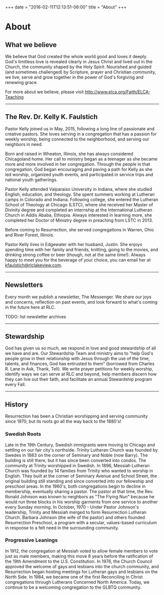 +++
date = "2016-02-11T12:13:51-06:00"
title = "About"
+++

# About 

## What we believe
We believe that God created the whole world good and loves it deeply.  God's limitless love is revealed clearly in Jesus Christ and lived out in the Church, the community shaped by the Holy Spirit.  Nourished and guided (and sometimes challenged) by Scripture, prayer and Christian community, we live, serve and grow together in the power of God's forgiving and renewing grace.

For more about we believe, please visit http://www.elca.org/Faith/ELCA-Teaching

---

## The Rev. Dr. Kelly K. Faulstich
Pastor Kelly joined us in May, 2015, following a long line of passionate and creative pastors. She loves serving in a congregation that has a passion for weekly worship, being connected to the neighborhood, and serving our neighbors in need. 

Born and raised in Wheaton, Illinois, she has always considered Chicagoland home. Her call to ministry began as a teenager as she became more and more involved in her congregation. Through the people in that congregation, God began encouraging and paving a path for Kelly as she led worship, organized youth events, and participated in service trips and national youth gatherings. 

Pastor Kelly attended Valparaiso University in Indiana, where she studied English, education, and theology. She spent summers working at Lutheran camps in Colorado and Indiana. Following college, she entered the Lutheran School of Theology at Chicago (LSTC), where she received her Master of Divinity degree and completed an internship at the International Lutheran Church in Addis Ababa, Ethiopia. Always interested in learning more, she completed her Doctor of Ministry degree in preaching from LSTC in 2013. 

Before coming to Resurrection, she served congregations in Warren, Ohio and River Forest, Illinois. 

Pastor Kelly lives in Edgewater with her husband, Justin. She enjoys spending time with her family and friends, knitting, going to the movies, and drinking strong coffee or beer (though, not at the same time!). Always happy to meet you for the beverage of your choice, you can email her at [kfaulstich@rlclakeview.com](mailto:kfaulstich@rlclakeview.com). 

---

## Newsletters
Every month we publish a newsletter, The Messenger. We share our joys and concerns, reflection on past events, and look forward to what's coming in the future here at RLC.

TODO: list newsletter archives

---

## Stewardship
God has given us so much, we respond in love and good stewardship of all we have and are. Our Stewardship Team and ministry aims to “help God's people grow in their relationship with Jesus through the use of the time, talents, and finances, God has entrusted to them” (borrowed from Charles R. Lane in Ask, Thank, Tell). We write prayer petitions for weekly worship, identify ways we can serve at RLC and beyond, help members discern how they can live out their faith, and facilitate an annual Stewardship program every Fall. 

---

## History
Resurrection has been a Christian worshipping and serving community since 1970, but its roots go all the way back to the 1880's! 

### Swedish Roots
Late in the 19th Century, Swedish immigrants were moving to Chicago and settling on our fair city's northside. Trinity Lutheran Church was founded by Swedes in 1883 on the corner of Seminary and Noble (now Barry). The building is still there, but it has since been converted into condos. The community at Trinity worshipped in Swedish. In 1896, Messiah Lutheran Church was founded by 14 families from Trinity who wanted to worship in English. They built at the corner of Seminary Avenue and School Street, the original building still standing and since converted into our fellowship and preschool areas. In the 1960's, both congregations begin to decline in membership, eventually sharing a pastor. The pastor at that time, the Rev. Ronald Johnson was known to neighbors as "The Flying Nun" because he would run three blocks in his worship garments from one service to another every Sunday morning. In October, 1970 - Under Pastor Johnson's leadership, Trinity and Messiah merged to form Resurrection Lutheran Church.  Barbara Johnson (the wife of the pastor) and others founded Resurrection Preschool, a program with a secular, values-based curriculum in response to a felt need in the surrounding community.

### Progressive Leanings
In 1912, the congregation at Messiah voted to allow female members to vote just as male members, making this move 8 years before the ratification of the 19th Amendment to the U.S. Constitution. In 1976, the Church Council approved the welcome of gays and lesbians into the church community, and Resurrection began hosting meetings for Lutheran gays and lesbians on the North Side. In 1984, we became one of the first Reconciling in Christ congregations through Lutherans Concerned North America. Today, we continue to be a welcoming congregation to the GLBTQ community. 
